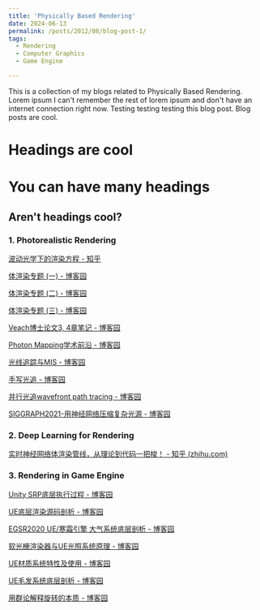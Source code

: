 ```yaml
---
title: 'Physically Based Rendering'
date: 2024-06-13
permalink: /posts/2012/08/blog-post-1/
tags:
  - Rendering
  - Computer Graphics
  - Game Engine

---
```


This is a collection of my blogs related to Physically Based Rendering. Lorem ipsum I can't remember the rest of lorem ipsum and don't have an internet connection right now. Testing testing testing this blog post. Blog posts are cool.

Headings are cool
======

You can have many headings
======

Aren't headings cool?
------

### 1. Photorealistic Rendering

[波动光学下的渲染方程 - 知乎](https://zhuanlan.zhihu.com/p/565692297)

[体渲染专题 (一) - 博客园](https://www.cnblogs.com/Heskey0/p/15696150.html)

[体渲染专题 (二) - 博客园](https://www.cnblogs.com/Heskey0/p/15696154.html)

[体渲染专题 (三) - 博客园](https://www.cnblogs.com/Heskey0/p/15699490.html)

[Veach博士论文3, 4章笔记 - 博客园](https://www.cnblogs.com/Heskey0/p/16182860.html)

[Photon Mapping学术前沿 - 博客园](https://www.cnblogs.com/Heskey0/p/16182818.html)

[光线追踪与MIS - 博客园](https://www.cnblogs.com/Heskey0/p/15677989.html)

[手写光追 - 博客园](https://www.cnblogs.com/Heskey0/p/15784118.html)

[并行光追wavefront path tracing - 博客园](https://www.cnblogs.com/Heskey0/p/15973546.html)

[SIGGRAPH2021-用神经网络压缩复杂光源 - 博客园](https://www.cnblogs.com/Heskey0/p/15989257.html)

### 2. Deep Learning for Rendering

[实时神经网络体渲染管线，从理论到代码一把梭！ - 知乎 (zhihu.com)](https://zhuanlan.zhihu.com/p/702476105)

### 3. Rendering in Game Engine

[Unity SRP底层执行过程 - 博客园](https://www.cnblogs.com/Heskey0/p/15663871.html)

[UE底层渲染源码剖析 - 博客园](https://www.cnblogs.com/Heskey0/p/16182731.html)

[EGSR2020 UE/寒霜引擎 大气系统底层剖析 - 博客园](https://www.cnblogs.com/Heskey0/p/15943455.html)

[软光栅渲染器与UE光照系统原理 - 博客园](https://www.cnblogs.com/Heskey0/p/16500496.html)

[UE材质系统特性及使用 - 博客园](https://www.cnblogs.com/Heskey0/p/16500498.html)

[UE毛发系统底层剖析 - 博客园](https://www.cnblogs.com/Heskey0/p/16539845.html)

[用群论解释旋转的本质 - 博客园](https://www.cnblogs.com/Heskey0/p/16182834.html)

